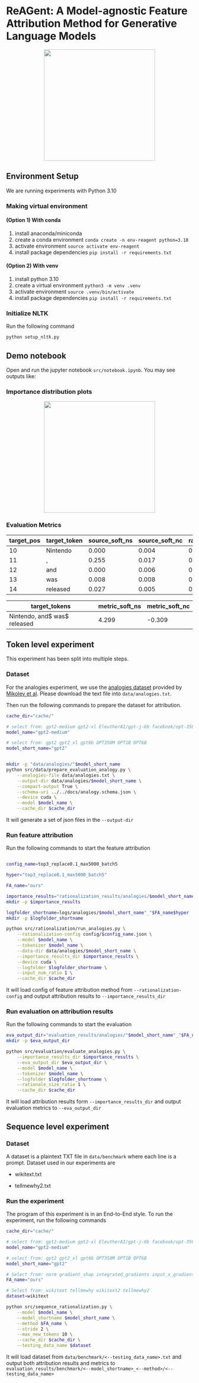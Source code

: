 # ReAGent: A Model-agnostic Feature Attribution Method for Generative Language Models

<p align="center">
<img src="docs/heatmap.png" height="300" />
</p>

## Environment Setup

We are running experiments with Python 3.10

### Making virtual environment

#### (Option 1) With conda

1. install anaconda/miniconda
2. create a conda environment `conda create -n env-reagent python=3.10`
3. activate environment `source activate env-reagent`
4. install package dependencies `pip install -r requirements.txt`

#### (Option 2) With venv

1. install python 3.10
2. create a virtual environment `python3 -m venv .venv`
3. activate environment `source .venv/bin/activate`
4. install package dependencies `pip install -r requirements.txt`

### Initialize NLTK

Run the following command

```sh
python setup_nltk.py
```

## Demo notebook

Open and run the jupyter notebook `src/notebook.ipynb`. You may see outputs like:

### Importance distribution plots

<p align="center">
<img src="docs/im-dist-demo.png" height="300" />
</p>

### Evaluation Metrics

| target_pos | target_token | source_soft_ns | source_soft_nc | rand_soft_ns | rand_soft_nc |
| --- | --- | --- | --- | --- | --- |
| 10 | Nintendo | 0.000 | 0.004 | 0.000 | 0.019 |
| 11 | , | 0.255 | 0.017 | 0.000 | 0.007 |
| 12 | and | 0.000 | 0.006 | 0.004 | 0.017 |
| 13 | was | 0.008 | 0.008 | 0.000 | 0.006 |
| 14 | released | 0.027 | 0.005 | 0.000 | 0.005 |


| target_tokens | metric_soft_ns | metric_soft_nc |
| --- | --- | --- |
| Nintendo$,$ and$ was$ released | 4.299 | -0.309 |


## Token level experiment

This experiment has been split into multiple steps.


<!-- NOTE: NOT REQUIRED ANYMORE -->
<!-- ### Reproducing baseline greedy search and exhaustic search

we use the code from the origin paper, Rationales for Sequential Predictions, to run the greedy search (using their off shef compatible GPT2 model) and exhaustive search.

We then modify their output format to the same format as ours (`src/rationalization/migrate_results_analogies.py`). As they only provide rationales, so we fill the importance scores as 0 for non-rationales. For rationales, the importance scores are 1/n, n is the length of the rationales. It is a pesudo importance scores for using unified evaluation pipeline.  -->

### Dataset

For the analogies experiment, we use the [analogies dataset](https://aclweb.org/aclwiki/Google_analogy_test_set_(State_of_the_art)) provided by [Mikolev et al](https://arxiv.org/abs/1301.3781). Please download the text file into `data/analogies.txt`.

Then run the following commands to prepare the dataset for attribution.

```sh
cache_dir="cache/"

# select from: gpt2-medium gpt2-xl EleutherAI/gpt-j-6b facebook/opt-350m facebook/opt-1.3b KoboldAI/OPT-6.7B-Erebus
model_name="gpt2-medium"

# select from: gpt2 gpt2_xl gpt6b OPT350M OPT1B OPT6B
model_short_name="gpt2" 


mkdir -p "data/analogies/"$model_short_name
python src/data/prepare_evaluation_analogy.py \
    --analogies-file data/analogies.txt \
    --output-dir data/analogies/$model_short_name \
    --compact-output True \
    --schema-uri ../../docs/analogy.schema.json \
    --device cuda \
    --model $model_name \
    --cache_dir $cache_dir 
```

It will generate a set of json files in the `--output-dir`

### Run feature attribution 

Run the following commands to start the feature attribution

```sh

config_name=top3_replace0.1_max5000_batch5

hyper="top3_replace0.1_max5000_batch5"

FA_name="ours"

importance_results="rationalization_results/analogies/$model_short_name_$FA_name/$hyper"
mkdir -p $importance_results

logfolder_shortname=logs/analogies/$model_short_name"_"$FA_name$hyper
mkdir -p $logfolder_shortname

python src/rationalization/run_analogies.py \
    --rationalization-config config/$config_name.json \
    --model $model_name \
    --tokenizer $model_name \
    --data-dir data/analogies/$model_short_name \
    --importance_results_dir $importance_results \
    --device cuda \
    --logfolder $logfolder_shortname \
    --input_num_ratio 1 \
    --cache_dir $cache_dir
```

It will load config of feature attribution method from `--rationalization-config` and output attribution results to `--importance_results_dir`

### Run evaluation on attribution results

Run the following commands to start the evaluation

```sh
eva_output_dir="evaluation_results/analogies/"$model_short_name"_"$FA_name$hyper
mkdir -p $eva_output_dir

python src/evaluation/evaluate_analogies.py \
    --importance_results_dir $importance_results \
    --eva_output_dir $eva_output_dir \
    --model $model_name \
    --tokenizer $model_name \
    --logfolder $logfolder_shortname \
    --rationale_size_ratio 1 \
    --cache_dir $cache_dir
```

It will load attribution results form `--importance_results_dir` and output evaluation metrics to `--eva_output_dir`


## Sequence level experiment

### Dataset

A dataset is a plaintext TXT file in `data/benchmark` where each line is a prompt. Dataset used in our experiments are

- wikitext.txt
<!-- - wikitext2.txt -->
<!-- - tellmewhy.txt -->
- tellmewhy2.txt

<!-- TODO: Data source required -->

### Run the experiment

The program of this experiment is in an End-to-End style. To run the experiment, run the following commands

```sh
cache_dir="cache/"

# select from: gpt2-medium gpt2-xl EleutherAI/gpt-j-6b facebook/opt-350m facebook/opt-1.3b KoboldAI/OPT-6.7B-Erebus
model_name="gpt2-medium"

# select from: gpt2 gpt2_xl gpt6b OPT350M OPT1B OPT6B
model_short_name="gpt2" 

# Select from: norm gradient_shap integrated_gradients input_x_gradient attention attention_rollout attention_last ours
FA_name="ours"

# Select from: wikitext tellmewhy wikitext2 tellmewhy2
dataset=wikitext

python src/sequence_rationalization.py \
    --model $model_name \
    --model_shortname $model_short_name \
    --method $FA_name \
    --stride 2 \
    --max_new_tokens 10 \
    --cache_dir $cache_dir \
    --testing_data_name $dataset
```

It will load dataset from `data/benchmark/<--testing_data_name>.txt` and output both attribution results and metrics to `evaluation_results/benchmark/<--model_shortname>_<--method>/<--testing_data_name>`
